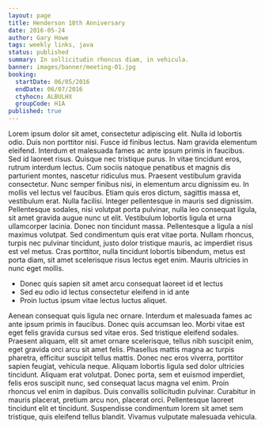 ```yaml
---
layout: page
title: Henderson 10th Anniversary
date: 2016-05-24
author: Gary Howe
tags: weekly links, java
status: published
summary: In sollicitudin rhoncus diam, in vehicula.
banner: images/banner/meeting-01.jpg
booking:
  startDate: 06/05/2016
  endDate: 06/07/2016
  ctyhocn: ALBULHX
  groupCode: H1A
published: true
---
```

Lorem ipsum dolor sit amet, consectetur adipiscing elit. Nulla id lobortis odio. Duis non porttitor nisi. Fusce id finibus lectus. Nam gravida elementum eleifend. Interdum et malesuada fames ac ante ipsum primis in faucibus. Sed id laoreet risus. Quisque nec tristique purus. In vitae tincidunt eros, rutrum interdum lectus. Cum sociis natoque penatibus et magnis dis parturient montes, nascetur ridiculus mus.
Praesent vestibulum gravida consectetur. Nunc semper finibus nisi, in elementum arcu dignissim eu. In mollis vel lectus vel faucibus. Etiam quis eros dictum, sagittis massa et, vestibulum erat. Nulla facilisi. Integer pellentesque in mauris sed dignissim. Pellentesque sodales, nisi volutpat porta pulvinar, nulla leo consequat ligula, sit amet gravida augue nunc ut elit. Vestibulum lobortis ligula et urna ullamcorper lacinia. Donec non tincidunt massa. Pellentesque a ligula a nisl maximus volutpat. Sed condimentum quis erat vitae porta. Nullam rhoncus, turpis nec pulvinar tincidunt, justo dolor tristique mauris, ac imperdiet risus est vel metus. Cras porttitor, nulla tincidunt lobortis bibendum, metus est porta diam, sit amet scelerisque risus lectus eget enim. Mauris ultricies in nunc eget mollis.

* Donec quis sapien sit amet arcu consequat laoreet id et lectus
* Sed eu odio id lectus consectetur eleifend in id ante
* Proin luctus ipsum vitae lectus luctus aliquet.

Aenean consequat quis ligula nec ornare. Interdum et malesuada fames ac ante ipsum primis in faucibus. Donec quis accumsan leo. Morbi vitae est eget felis gravida cursus sed vitae eros. Sed tristique eleifend sodales. Praesent aliquam, elit sit amet ornare scelerisque, tellus nibh suscipit enim, eget gravida orci arcu sit amet felis. Phasellus mattis magna ac turpis pharetra, efficitur suscipit tellus mattis. Donec nec eros viverra, porttitor sapien feugiat, vehicula neque.
Aliquam lobortis ligula sed dolor ultricies tincidunt. Aliquam erat volutpat. Donec porta, sem et euismod imperdiet, felis eros suscipit nunc, sed consequat lacus magna vel enim. Proin rhoncus vel enim in dapibus. Duis convallis sollicitudin pulvinar. Curabitur in mauris placerat, pretium arcu non, placerat orci. Pellentesque laoreet tincidunt elit et tincidunt. Suspendisse condimentum lorem sit amet sem tristique, quis eleifend tellus blandit. Vivamus vulputate malesuada vehicula.
